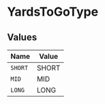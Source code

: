 # YardsToGoType


## Values

| Name    | Value   |
| ------- | ------- |
| `SHORT` | SHORT   |
| `MID`   | MID     |
| `LONG`  | LONG    |